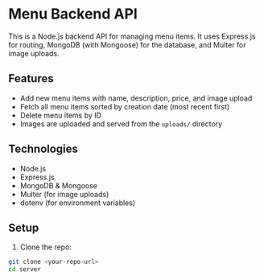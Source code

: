 # Menu Backend API

This is a Node.js backend API for managing menu items. It uses Express.js for routing, MongoDB (with Mongoose) for the database, and Multer for image uploads.

## Features

- Add new menu items with name, description, price, and image upload
- Fetch all menu items sorted by creation date (most recent first)
- Delete menu items by ID
- Images are uploaded and served from the `uploads/` directory

## Technologies

- Node.js
- Express.js
- MongoDB & Mongoose
- Multer (for image uploads)
- dotenv (for environment variables)

## Setup

1. Clone the repo:

```bash
git clone <your-repo-url>
cd server

